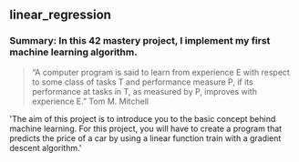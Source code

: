 ## linear_regression
### Summary: In this 42 mastery project, I implement my first machine learning algorithm.
>“A computer program is said to learn from experience E with respect to some
>class of tasks T and performance measure P, if its performance at tasks in
>T, as measured by P, improves with experience E.”
>Tom M. Mitchell

'The aim of this project is to introduce you to the basic concept behind machine learning.
For this project, you will have to create a program that predicts the price of a car by
using a linear function train with a gradient descent algorithm.'